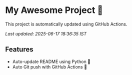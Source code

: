 # My Awesome Project 🚀

This project is automatically updated using GitHub Actions.

_Last updated: 2025-06-17 18:36:35 IST_

## Features
- Auto-update README using Python 🐍
- Auto Git push with GitHub Actions 🤖
